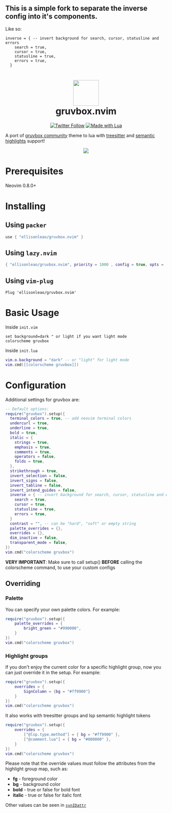 ## This is a simple fork to separate the inverse config into it's components.
Like so:

```
inverse = { -- invert background for search, cursor, statusline and errors
    search = true,
    cursor = true,
    statusline = true,
    errors = true,
  }
```


<div align="center">
      <h1> <img src="https://i.postimg.cc/WpQzgxVh/plugin-Icon.png" width="80px"><br/>gruvbox.nvim</h1>
     </div>
<p align="center"> 
      <a href="https://twitter.com/intent/user?screen_name=ellisonleao" target="_blank"><img alt="Twitter Follow" src="https://img.shields.io/twitter/follow/ellisonleao?style=for-the-badge" style="vertical-align:center" ></a>
      <a href="#"><img alt="Made with Lua" src="https://img.shields.io/badge/Made%20with%20Lua-blueviolet.svg?style=for-the-badge&logo=lua" style="vertical-align:center" /></a>
</p>

A port of [gruvbox community](https://github.com/gruvbox-community/gruvbox) theme to lua with [treesitter](https://github.com/nvim-treesitter/nvim-treesitter) and [semantic highlights](https://neovim.io/doc/user/lsp.html#lsp-semantic-highlight) support!

<p align="center">
    <img src="https://i.postimg.cc/fy3tnGFt/gruvbox-themes.png" />
</p>

# Prerequisites

Neovim 0.8.0+

# Installing

## Using `packer`

```lua
use { "ellisonleao/gruvbox.nvim" }
```

## Using `lazy.nvim`

```lua
{ "ellisonleao/gruvbox.nvim", priority = 1000 , config = true, opts = ...}
```

## Using `vim-plug`

```vim
Plug 'ellisonleao/gruvbox.nvim'
```

# Basic Usage

Inside `init.vim`

```vim
set background=dark " or light if you want light mode
colorscheme gruvbox
```

Inside `init.lua`

```lua
vim.o.background = "dark" -- or "light" for light mode
vim.cmd([[colorscheme gruvbox]])
```

# Configuration

Additional settings for gruvbox are:

```lua
-- Default options:
require("gruvbox").setup({
  terminal_colors = true, -- add neovim terminal colors
  undercurl = true,
  underline = true,
  bold = true,
  italic = {
    strings = true,
    emphasis = true,
    comments = true,
    operators = false,
    folds = true,
  },
  strikethrough = true,
  invert_selection = false,
  invert_signs = false,
  invert_tabline = false,
  invert_intend_guides = false,
  inverse = { -- invert background for search, cursor, statusline and errors
    search = true,
    cursor = true,
    statusline = true,
    errors = true,
  }
  contrast = "", -- can be "hard", "soft" or empty string
  palette_overrides = {},
  overrides = {},
  dim_inactive = false,
  transparent_mode = false,
})
vim.cmd("colorscheme gruvbox")
```

**VERY IMPORTANT**: Make sure to call setup() **BEFORE** calling the colorscheme command, to use your custom configs

## Overriding

### Palette

You can specify your own palette colors. For example:

```lua
require("gruvbox").setup({
    palette_overrides = {
        bright_green = "#990000",
    }
})
vim.cmd("colorscheme gruvbox")
```

### Highlight groups

If you don't enjoy the current color for a specific highlight group, now you can just override it in the setup. For
example:

```lua
require("gruvbox").setup({
    overrides = {
        SignColumn = {bg = "#ff9900"}
    }
})
vim.cmd("colorscheme gruvbox")
```

It also works with treesitter groups and lsp semantic highlight tokens

```lua
require("gruvbox").setup({
    overrides = {
        ["@lsp.type.method"] = { bg = "#ff9900" },
        ["@comment.lua"] = { bg = "#000000" },
    }
})
vim.cmd("colorscheme gruvbox")
```

Please note that the override values must follow the attributes from the highlight group map, such as:

- **fg** - foreground color
- **bg** - background color
- **bold** - true or false for bold font
- **italic** - true or false for italic font

Other values can be seen in [`synIDattr`](<https://neovim.io/doc/user/builtin.html#synIDattr()>)
